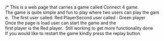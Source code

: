 /* This is a web page that carries a game called Connect 4 game.
The game is quite simple and fun to play where two users can play the game. 
The first user called: Red PlayerSecond user called : Green player 
Once the page is load user can start the game and the first player is the Red player. 
Still working to get more functionality done 
If you would like to restart the game kindly press the replay button
